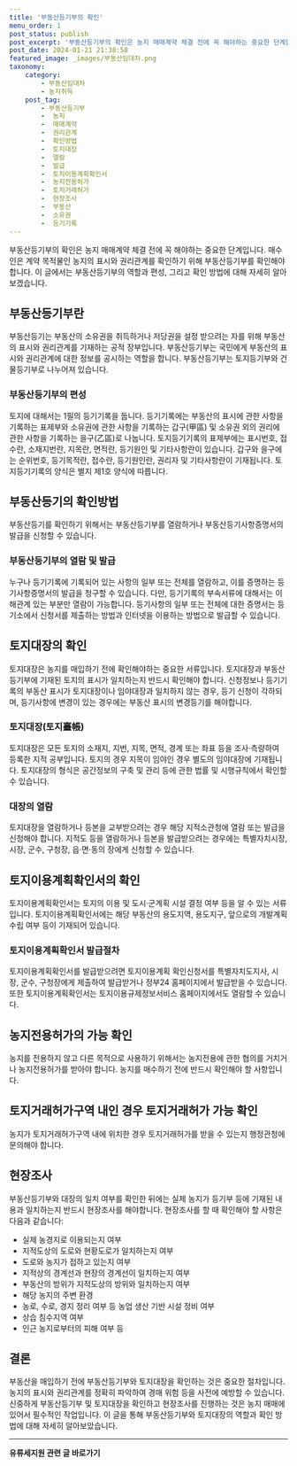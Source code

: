 ```yaml
---
title: '부동산등기부의 확인'
menu_order: 1
post_status: publish
post_excerpt: '부동산등기부의 확인은 농지 매매계약 체결 전에 꼭 해야하는 중요한 단계입니다. 매수인은 계약 목적물인 농지의 표시와 권리관계를 확인하기 위해 부동산등기부를 확인해야 합니다. 이 글에서는 부동산등기부의 역할과 편성, 그리고 확인 방법에 대해 자세히 알아보겠습니다.'
post_date: 2024-01-21 21:38:58
featured_image: _images/부동산임대차.png
taxonomy:
    category:
        - 부동산임대차
        - 농지취득
    post_tag:
        - 부동산등기부
        -  농지
        -  매매계약
        -  권리관계
        -  확인방법
        -  토지대장
        -  열람
        -  발급
        -  토지이용계획확인서
        -  농지전용허가
        -  토지거래허가
        -  현장조사
        -  부동산
        -  소유권
        -  등기기록
---
```



부동산등기부의 확인은 농지 매매계약 체결 전에 꼭 해야하는 중요한 단계입니다. 매수인은 계약 목적물인 농지의 표시와 권리관계를 확인하기 위해 부동산등기부를 확인해야 합니다. 이 글에서는 부동산등기부의 역할과 편성, 그리고 확인 방법에 대해 자세히 알아보겠습니다.

## 부동산등기부란

부동산등기는 부동산의 소유권을 취득하거나 저당권을 설정 받으려는 자를 위해 부동산의 표시와 권리관계를 기재하는 공적 장부입니다. 부동산등기부는 국민에게 부동산의 표시와 권리관계에 대한 정보를 공시하는 역할을 합니다. 부동산등기부는 토지등기부와 건물등기부로 나누어져 있습니다.

### 부동산등기부의 편성

토지에 대해서는 1필의 등기기록을 둡니다. 등기기록에는 부동산의 표시에 관한 사항을 기록하는 표제부와 소유권에 관한 사항을 기록하는 갑구(甲區) 및 소유권 외의 권리에 관한 사항을 기록하는 을구(乙區)로 나눕니다. 토지등기기록의 표제부에는 표시번호, 접수란, 소재지번란, 지목란, 면적란, 등기원인 및 기타사항란이 있습니다. 갑구와 을구에는 순위번호, 등기목적란, 접수란, 등기원인란, 권리자 및 기타사항란이 기재됩니다. 토지등기기록의 양식은 별지 제1호 양식에 따릅니다.

## 부동산등기의 확인방법

부동산등기를 확인하기 위해서는 부동산등기부를 열람하거나 부동산등기사항증명서의 발급을 신청할 수 있습니다.

### 부동산등기부의 열람 및 발급

누구나 등기기록에 기록되어 있는 사항의 일부 또는 전체를 열람하고, 이를 증명하는 등기사항증명서의 발급을 청구할 수 있습니다. 다만, 등기기록의 부속서류에 대해서는 이해관계 있는 부분만 열람이 가능합니다. 등기사항의 일부 또는 전체에 대한 증명서는 등기소에서 신청서를 제출하는 방법과 인터넷을 이용하는 방법으로 발급할 수 있습니다.

## 토지대장의 확인

토지대장은 농지를 매입하기 전에 확인해야하는 중요한 서류입니다. 토지대장과 부동산등기부에 기재된 토지의 표시가 일치하는지 반드시 확인해야 합니다. 신청정보나 등기기록의 부동산 표시가 토지대장이나 임야대장과 일치하지 않는 경우, 등기 신청이 각하되며, 등기사항에 변경이 있는 경우에는 부동산 표시의 변경등기를 해야합니다.

### 토지대장(토지臺帳)

토지대장은 모든 토지의 소재지, 지번, 지목, 면적, 경계 또는 좌표 등을 조사·측량하여 등록한 지적 공부입니다. 토지의 경우 지목이 임야인 경우 별도의 임야대장에 기재됩니다. 토지대장의 형식은 공간정보의 구축 및 관리 등에 관한 법률 및 시행규칙에서 확인할 수 있습니다.

### 대장의 열람

토지대장을 열람하거나 등본을 교부받으려는 경우 해당 지적소관청에 열람 또는 발급을 신청해야 합니다. 지적도 등을 열람하거나 등본을 발급받으려는 경우에는 특별자치시장, 시장, 군수, 구청장, 읍·면·동의 장에게 신청할 수 있습니다.

## 토지이용계획확인서의 확인

토지이용계획확인서는 토지의 이용 및 도시·군계획 시설 결정 여부 등을 알 수 있는 서류입니다. 토지이용계획확인서에는 해당 부동산의 용도지역, 용도지구, 앞으로의 개발계획수립 여부 등이 기재되어 있습니다.

### 토지이용계획확인서 발급절차

토지이용계획확인서를 발급받으려면 토지이용계획 확인신청서를 특별자치도지사, 시장, 군수, 구청장에게 제출하여 발급받거나 정부24 홈페이지에서 발급받을 수 있습니다. 또한 토지이용계획확인서는 토지이용규제정보서비스 홈페이지에서도 열람할 수 있습니다.

## 농지전용허가의 가능 확인

농지를 전용하지 않고 다른 목적으로 사용하기 위해서는 농지전용에 관한 협의를 거치거나 농지전용허가를 받아야 합니다. 농지를 매수하기 전에 반드시 확인해야 할 사항입니다.

## 토지거래허가구역 내인 경우 토지거래허가 가능 확인

농지가 토지거래허가구역 내에 위치한 경우 토지거래허가를 받을 수 있는지 행정관청에 문의해야 합니다.

## 현장조사

부동산등기부와 대장의 일치 여부를 확인한 뒤에는 실제 농지가 등기부 등에 기재된 내용과 일치하는지 반드시 현장조사를 해야합니다. 현장조사를 할 때 확인해야 할 사항은 다음과 같습니다:

- 실제 농경지로 이용되는지 여부
- 지적도상의 도로와 현황도로가 일치하는지 여부
- 도로와 농지가 접하고 있는지 여부
- 지적상의 경계선과 현장의 경계선이 일치하는지 여부
- 부동산의 방위가 지적도상의 방위와 일치하는지 여부
- 해당 농지의 주변 환경
- 농로, 수로, 경지 정리 여부 등 농업 생산 기반 시설 정비 여부
- 상습 침수지역 여부
- 인근 농지로부터의 피해 여부 등

## 결론

부동산을 매입하기 전에 부동산등기부와 토지대장을 확인하는 것은 중요한 절차입니다. 농지의 표시와 권리관계를 정확히 파악하여 경매 위험 등을 사전에 예방할 수 있습니다. 신중하게 부동산등기부 및 토지대장을 확인하고 현장조사를 진행하는 것은 농지 매매에 있어서 필수적인 작업입니다. 이 글을 통해 부동산등기부와 토지대장의 역할과 확인 방법에 대해 자세히 알아보았습니다.
<!-- wp:separator -->
<hr class="wp-block-separator has-alpha-channel-opacity"/>
<!-- /wp:separator -->

<!-- wp:group {"backgroundColor":"base","layout":{"type":"constrained"}} -->
<div class="wp-block-group has-base-background-color has-background"><!-- wp:paragraph {"align":"center","fontSize":"medium"} -->
<p class="has-text-align-center has-large-font-size"><strong>유류세지원 관련 글 바로가기</strong></p>
<!-- /wp:paragraph -->


<!-- wp:latest-posts
{"categories":[{"id":14360,"count":19,"description":"","link":"https://uknowlaw.com/category/%ec%9c%a0%eb%a5%98%ec%84%b8%ec%a7%80%ec%9b%90/","name":"유류세지원","slug":"유류세지원","taxonomy":"category","parent":0,"meta":[],"_links":{"self":[{"href":"https://uknowlaw.com/wp-json/wp/v2/categories/14360"}],"collection":[{"href":"https://uknowlaw.com/wp-json/wp/v2/categories"}],"about":[{"href":"https://uknowlaw.com/wp-json/wp/v2/taxonomies/category"}],"wp:post_type":[{"href":"https://uknowlaw.com/wp-json/wp/v2/posts?categories=14360"}],"curies":[{"name":"wp","href":"https://api.w.org/{rel}","templated":true}]}}],"postsToShow":100,"excerptLength":28,"postLayout":"grid","columns":2,"featuredImageAlign":"left","featuredImageSizeSlug":"large","fontSize":"small"} /--></div>
<!-- /wp:group -->